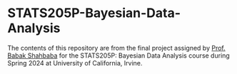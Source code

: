 # STATS205P-Bayesian-Data-Analysis
The contents of this repository are from the final project assigned by [Prof. Babak Shahbaba](https://ics.uci.edu/~babaks/) for the STATS205P: Bayesian Data Analysis course during Spring 2024 at University of California, Irvine.
